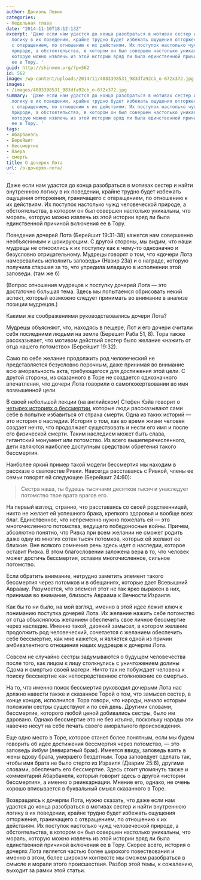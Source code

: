 ```yaml
---
author: Даниэль Левин
categories:
- Недельная глава
date: "2014-11-10T18:12:13Z"
excerpt: 'Даже если нам удастся до конца разобраться в мотивах сестер и найти внутреннюю
  логику в их поведении, крайне трудно будет избежать ощущения отторжения, граничащего
  с отвращением, по отношению к их действиям. Их поступок настолько чужд человеческой
  природе, а обстоятельства, в котором он был совершен настолько уникальны, что мораль,
  которую можно извлечь из этой истории вряд ли была единственной причиной включения
  ее в Тору. '
guid: http://shinmem.org/?p=562
id: 562
image: /wp-content/uploads/2014/11/4083398531_983dfa92cb_o-672x372.jpg
images:
- /images/4083398531_983dfa92cb_o-672x372.jpg
summary: 'Даже если нам удастся до конца разобраться в мотивах сестер и найти внутреннюю
  логику в их поведении, крайне трудно будет избежать ощущения отторжения, граничащего
  с отвращением, по отношению к их действиям. Их поступок настолько чужд человеческой
  природе, а обстоятельства, в котором он был совершен настолько уникальны, что мораль,
  которую можно извлечь из этой истории вряд ли была единственной причиной включения
  ее в Тору. '
tags:
- Абарбанэль
- Берейшит
- бессмертие
- Ваера
- смерть
title: О дочерях Лота
url: /о-дочерях-лота/
---
```

Даже если нам удастся до конца разобраться в мотивах сестер и найти внутреннюю логику в их поведении, крайне трудно будет избежать ощущения отторжения, граничащего с отвращением, по отношению к их действиям. Их поступок настолько чужд человеческой природе, а обстоятельства, в котором он был совершен настолько уникальны, что мораль, которую можно извлечь из этой истории вряд ли была единственной причиной включения ее в Тору. <!--more-->

Поведение дочерей Лота (Берейшит 19:31-38) кажется нам совершенно необъяснимым и шокирующим. С другой стороны, мы видим, что наши мудрецы не относились к их поступку как к чему-то однозначно и безусловно отрицательному. Мудрецы говорят о том, что «дочери Лота намеревались исполнить заповедь» (Назир 23а) и о награде, которую получила старшая за то, что упредила младшую в исполнении этой заповеди. (там же б)

(Вопрос отношения мудрецов к поступку дочерей Лота — это достаточно большая тема. Здесь мы попытаемся обрисовать некий аспект, который возможно следует принимать во внимание в анализе позиции мудрецов.)

Какими же соображениями руководствовались дочери Лота?

Мудрецы объясняют, что, находясь в пещере, Лот и его дочери считали себя последними людьми на земле (Берешит Раба 51, 8). Тора также рассказывает, что мотивом действий сестер было желание «нажить от отца нашего потомство» (Берейшит 19:32).

Само по себе желание продолжить род человеческий не представляется безусловно порочным, даже принимая во внимание всю аморальность акта, требующегося для достижения этой цели. С другой стороны, из сказанного в Торе не создается однозначного впечатления, что дочери Лота говорили о самопожертвовании во имя возвышенной цели.

В своей небольшой лекции (на английском) Стефен Кэйв говорит о [четырех историях о бессмертии](stephen_cave_the_4_stories_we_tell_ourselves_about_death.html "The 4 stories we tell ourselves about death"), которые люди рассказывают сами себе в попытке избавиться от страха смерти. Одна из таких историй — это история о наследии. История о том, как во время жизни человек создает нечто, что продолжает существовать и нести его имя и после его физической смерти. Таким наследием может быть слава, гигантский монумент или потомство. Из всего вышеперечисленного, дети являются наиболее доступным средством обретения такого бессмертия.

Наиболее яркий пример такой модели бессмертия мы находим в рассказе о сватовстве Ривки. Навсегда расставаясь с Ривкой, члены ее семьи говорят ей следующее (Берейшит 24:60):

> Сестра наша, ты будешь тысячами десятков тысяч и унаследует потомство твое врата врагов его.

На первый взгляд, странно, что расставаясь со своей родственницей, никто не желает ей успешного брака, крепкого здоровья и вообще всех благ. Единственное, что непременно нужно пожелать ей — это многочисленного потомства, ведущего победоносные войны. Причем, абсолютно понятно, что Ривка при всем желании не сможет родить даже одну из многих сотен тысяч потомков, которых ей желают ее близкие. Вне всякого сомнения речь здесь идет о наследии, которое оставит Ривка. В этом благословении заложена вера в то, что человек может достичь бессмертия, оставив многочисленное, сильное потомство.

Если обратить внимание, нетрудно заметить элемент такого бессмертия через потомков и в обещаниях, которые дает Всевышний Аврааму. Разумеется, что элемент этот не так ярко выражен в них, принимая во внимание, близость Авраама к Вечности Израиля.

Как бы то ни было, на мой взгляд, именно в этой идее лежит ключ к пониманию поступка дочерей Лота. Их желание нажить себе потомство от отца объяснялось желанием обеспечить свое личное бессмертие через наследие. Именно такой, двоякий замысел, в котором желание продолжить род человеческий, сочетается с желанием обеспечить себе бессмертие, как мне кажется, и является одной из причин амбивалентного отношения наших мудрецов к дочерям Лота.

Совсем не случайно сестры задумываются о будущем человечества после того, как лицом к лицу столкнулись с уничтожением долины Сдома и смертью своей матери. Ничто так не побуждает человека к поиску бессмертие как непосредственное столкновение со смертью.

На то, что именно поиск бессмертия руководил дочерьми Лота нас должно навести также и сказанное Торой о том, что замысел сестер, в конце концов, исполнился. Тора говори, что народы, начало которым положили сестры существуют и по сей день. Другими словами, бессмертие, которого любой ценой добивались сестры, было им даровано. Однако бессмертие это не без изъяна, поскольку народы эти навечно несут на себе печать своего аморального происхождения.

Еще одно место в Торе, которое станет более понятным, если мы будем говорить об идее достижения бессмертия через потомство, — это заповедь _йибум_ (левиратный брак). Имеется ввиду, заповедь взять в жены вдову брата, умершего бездетным. Тора заповедует сделать так, чтобы имя брата не было стерто из Израиля (Дварим 25:6), другими словами, обеспечить его бессмертие. Здесь стоит упомянуть также и комментарий Абарбанеля, который говорит здесь о другой «истории бессмертия», а именно о реинкарнации. Мнение его, однако, не очень хорошо вписывается в буквальный смысл сказанного в Торе.

Возвращаясь к дочерям Лота, нужно сказать, что даже если нам удастся до конца разобраться в мотивах сестер и найти внутреннюю логику в их поведении, крайне трудно будет избежать ощущения отторжения, граничащего с отвращением, по отношению к их действиям. Их поступок настолько чужд человеческой природе, а обстоятельства, в котором он был совершен настолько уникальны, что мораль, которую можно извлечь из этой истории вряд ли была единственной причиной включения ее в Тору. Скорее всего, история о дочерях Лота является частью более широкого повествования и именно в этом, более широком контексте мы сможем разобраться в смысле и морали этого происшествия. Разбор этой темы, к сожалению, выходит за рамки этой статьи.